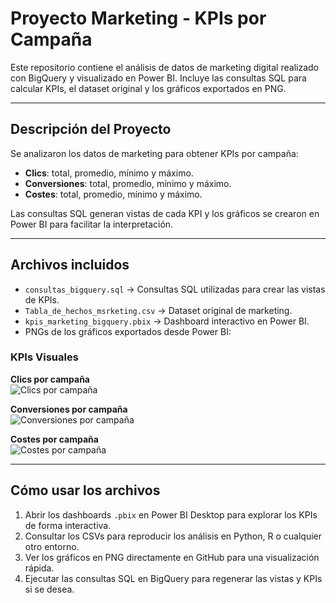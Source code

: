 # Proyecto Marketing - KPIs por Campaña

Este repositorio contiene el análisis de datos de marketing digital realizado con BigQuery y visualizado en Power BI. Incluye las consultas SQL para calcular KPIs, el dataset original y los gráficos exportados en PNG.

---

## Descripción del Proyecto

Se analizaron los datos de marketing para obtener KPIs por campaña:

- **Clics**: total, promedio, mínimo y máximo.  
- **Conversiones**: total, promedio, mínimo y máximo.  
- **Costes**: total, promedio, mínimo y máximo.  

Las consultas SQL generan vistas de cada KPI y los gráficos se crearon en Power BI para facilitar la interpretación.

---

## Archivos incluidos

- `consultas_bigquery.sql` → Consultas SQL utilizadas para crear las vistas de KPIs.  
- `Tabla_de_hechos_msrketing.csv` → Dataset original de marketing.  
- `kpis_marketing_bigquery.pbix` → Dashboard interactivo en Power BI.  
- PNGs de los gráficos exportados desde Power BI:

### KPIs Visuales

**Clics por campaña**  
![Clics por campaña](grafico_clics.png)

**Conversiones por campaña**  
![Conversiones por campaña](grafico_conversiones.png)

**Costes por campaña**  
![Costes por campaña](grafico_costes.png)

---

## Cómo usar los archivos

1. Abrir los dashboards `.pbix` en Power BI Desktop para explorar los KPIs de forma interactiva.  
2. Consultar los CSVs para reproducir los análisis en Python, R o cualquier otro entorno.  
3. Ver los gráficos en PNG directamente en GitHub para una visualización rápida.  
4. Ejecutar las consultas SQL en BigQuery para regenerar las vistas y KPIs si se desea.
